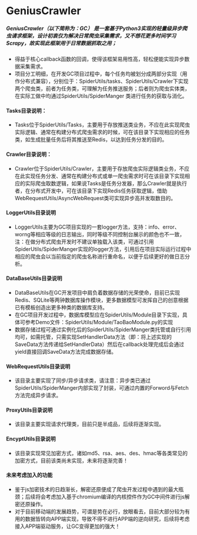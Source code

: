 # GeniusCrawler

##### GeniusCrawler（以下简称为：GC） 是一套基于Python3实现的轻量级异步爬虫请求框架，设计初衷仅为解决日常爬虫采集需求，又不想花更多时间学习Scrapy，故实现此框架用于日常数据抓取之用；

* 得益于核心callback函数的回调，使得该框架易用性高，轻松便能实现异步数据采集需求。
* 项目分工明细，在开发GC项目过程中，每个任务均被划分成两部分实现（用作分布式兼容），分别位于：SpiderUtils/tasks、SpiderUtils/Crawler下实现两个爬虫类，前者为任务类，可理解为任务推送服务；后者则为爬虫实体类，在实际工做中均通过SpiderUtils/SpiderManger 类进行任务的获取与消化。
  
#### Tasks目录说明：
* Tasks位于SpiderUtils/Tasks，主要用于存放推送类业务，不应在此实现爬虫实际逻辑、通常在构建分布式爬虫需求的时候，可在该目录下实现相应的任务类，如生成批量任务后将其推送至Redis，以达到任务分发的目的。

#### Crawler目录说明：
* Crawler位于SpiderUtils/Crawler，主要用于存放爬虫实际逻辑类业务，不应在此实现任务分发、通常在构建分布式或单一爬虫需求时可在该目录下实现相应的实际爬虫取数逻辑，如果说Tasks是任务分发器，那么Crawler就是执行者，在分布式开发中，可在该目录下实现Redis任务获取逻辑，借助WebRequestUtils/AsyncWebRequest类可实现异步高并发取数目的。

#### LoggerUtils目录说明
* LoggerUtils主要为GC项目实现的一套logger方法，支持：info、error、worng等相应等级的日志输出，同时等级不同控制台展示的颜色也不一致，注：在做分布式爬虫开发时不建议单独载入该类，可通过引用SpiderUtils/SpiderManger实现的logger方法，引用后在项目实际运行过程中相应的爬虫会以当前指定的爬虫名称进行重命名，以便于后续更好的做日志分析。

#### DataBaseUtils目录说明
* DataBaseUtils在GC开发项目中肩负着数据存储的光荣使命，目前已实现Redis、SQLite等两钟数据库操作模块，更多数据模型可发挥自己的创意根据已有模板创造出更多种类的数据库支持。
* 在GC项目开发过程中，数据库模型应在SpiderUtils/Module目录下实现，具体可参考Demo文件：SpiderUtils/Module/TaoBaoModule.py的实现
* 数据存储过程可通过实例化后的SpiderUtils/SpiderManger类托管或自行引用均可，如需托管，只需实现SetHandlerData方法（即：将上述实现的SaveData方法传递给SetHandlerData）然后在callback处理完成后会通过yield直接回调SaveData方法完成数据存储。

#### WebRequestUtils目录说明
* 该目录主要实现了同步/异步请求类，请注意：异步类已通过SpiderUtils/SpiderManger内部实现了封装，可通过内置的Forword与Fetch方法完成异步请求。

#### ProxyUtils目录说明
* 该目录主要实现请求代理类，目前只是半成品，后续将逐渐实现。

#### EncyptUtils目录说明
* 该目录实现常见加密方式，诸如md5、rsa、aes、des、hmac等各类常见的加密方式，目前该类尚未实现，未来将逐渐完善！

#### 未来考虑加入的功能
* 鉴于js加密技术的日趋渐长，解密还原便成了爬虫开发过程中遇到的最大瓶颈；后续将会考虑加入基于chromium编译的内核控件作为GC中间件进行js解密还原操作。
* 对于目前移动端的发展趋势，可谓是势在必行，放眼看去，目前大部分较为有用的数据皆转向APP端实现，导致不得不进行APP端的逆向研究，后续将考虑接入APP端驱动服务，让GC变得更加的强大！